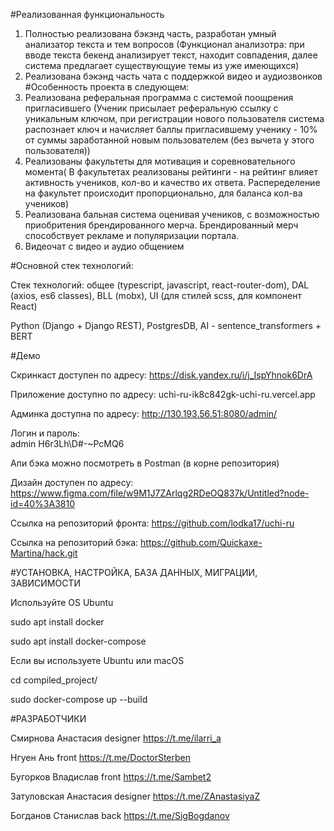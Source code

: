 #Реализованная функциональность
1) Полностью реализована бэкэнд часть, разработан умный анализатор текста и тем вопросов
   (Функционал анализотра: при вводе текста бекенд анализирует текст, находит совпадения, далее система предлагает существующуие темы из уже
   имеющихся)
2) Реализована бэкэнд часть чата с поддержкой видео и аудиозвонков
#Особенность проекта в следующем:
1) Реализована реферальная программа с системой поощрения пригласившего (Ученик присылает реферальную ссылку с уникальным ключом, при регистрации нового пользователя система распознает ключ и начисляет баллы пригласившему ученику - 10% от суммы заработанной новым пользователем (без вычета у этого пользователя))
2) Реализованы факультеты для мотивация и соревновательного момента( В факультетах реализованы рейтинги - на рейтинг влияет активность учеников, кол-во и качество их ответа. Распеределение на факультет происходит пропорционально, для баланса кол-ва учеников)
3) Реализована бальная система оценивая учеников, с возможностью приобритения брендированного
   мерча. Брендированный мерч способствует рекламе и популяризации портала.
5) Видеочат с видео и аудио общением

#Основной стек технологий:

Стек технологий: общее (typescript, javascript, react-router-dom), DAL (axios, es6 classes), BLL (mobx), UI (для стилей scss, для компонент React)

Python (Django + Django REST), PostgresDB, AI - sentence_transformers + BERT

#Демо

Скринкаст доступен по адресу: https://disk.yandex.ru/i/j_IspYhnok6DrA

Приложение доступно по адресу: uchi-ru-ik8c842gk-uchi-ru.vercel.app

Админка доступна по адресу: http://130.193.56.51:8080/admin/

Логин и пароль:  
admin
H6r3Lh\D#-~PcMQ6

Апи бэка можно посмотреть в Postman (в корне репозитория)

Дизайн доступен по адресу: https://www.figma.com/file/w9M1J7ZArlqg2RDeOQ837k/Untitled?node-id=40%3A3810

Ссылка на репозиторий фронта: https://github.com/lodka17/uchi-ru

Ссылка на репозиторий бэка: https://github.com/Quickaxe-Martina/hack.git

#УСТАНОВКА, НАСТРОЙКА, БАЗА ДАННЫХ, МИГРАЦИИ, ЗАВИСИМОСТИ

Используйте OS Ubuntu

sudo apt install docker

sudo apt install docker-compose

Если вы используете Ubuntu или macOS

cd compiled_project/

sudo docker-compose up --build


#РАЗРАБОТЧИКИ

Смирнова Анастасия designer https://t.me/ilarri_a

Нгуен Ань front https://t.me/DoctorSterben

Бугорков Владислав front https://t.me/Sambet2

Затуловская Анастасия designer https://t.me/ZAnastasiyaZ

Богданов Станислав back https://t.me/SigBogdanov 
 
 